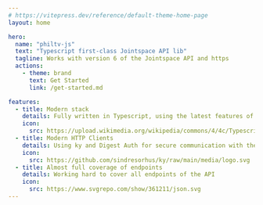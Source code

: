 ```yaml
---
# https://vitepress.dev/reference/default-theme-home-page
layout: home

hero:
  name: "philtv-js"
  text: "Typescript first-class Jointspace API lib"
  tagline: Works with version 6 of the Jointspace API and https
  actions:
    - theme: brand
      text: Get Started
      link: /get-started.md

features:
  - title: Modern stack
    details: Fully written in Typescript, using the latest features of Node.js
    icon:
      src: https://upload.wikimedia.org/wikipedia/commons/4/4c/Typescript_logo_2020.svg
  - title: Modern HTTP Clients
    details: Using ky and Digest Auth for secure communication with the TV
    icon:
      src: https://github.com/sindresorhus/ky/raw/main/media/logo.svg
  - title: Almost full coverage of endpoints
    details: Working hard to cover all endpoints of the API
    icon:
      src: https://www.svgrepo.com/show/361211/json.svg
---
```


